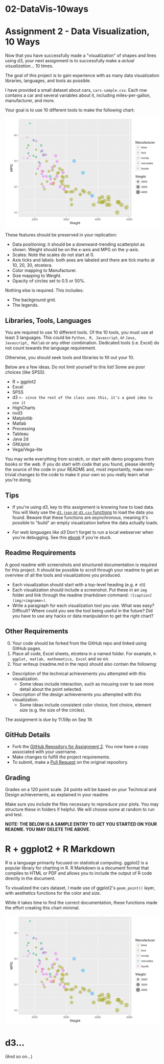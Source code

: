 # 02-DataVis-10ways

Assignment 2 - Data Visualization, 10 Ways  
===

Now that you have successfully made a "visualization" of shapes and lines using d3, your next assignment is to successfully make a *actual visualization*... 10 times. 

The goal of this project is to gain experience with as many data visualization libraries, languages, and tools as possible.

I have provided a small dataset about cars, `cars-sample.csv`.
Each row contains a car and several variables about it, including miles-per-gallon, manufacturer, and more.

Your goal is to use 10 different tools to make the following chart:

![ggplot2](img/ggplot2.png)

These features should be preserved in your replication:

- Data positioning: it should be a downward-trending scatterplot as shown.  Weight should be on the x-axis and MPG on the y-axis.
- Scales: Note the scales do not start at 0.
- Axis ticks and labels: both axes are labeled and there are tick marks at 10, 20, 30, etcetera.
- Color mapping to Manufacturer.
- Size mapping to Weight.
- Opacity of circles set to 0.5 or 50%.

Nothing else is required. This includes:

- The background grid.
- The legends.

Libraries, Tools, Languages
---

You are required to use 10 different tools.
Of the 10 tools, you must use at least 3 languages.
This could be `Python, R, Javascript`, or `Java, Javascript, Matlab` or any other combination.
Dedicated tools (i.e. Excel) do not count towards the language requirement.

Otherwise, you should seek tools and libraries to fill out your 10.

Below are a few ideas. Do not limit yourself to this list!
Some are poor choices (like SPSS).

- R + ggplot2
- Excel
- SPSS
- d3 `<- since the rest of the class uses this, it's a good idea to use it`
- HighCharts
- nvd3
- Matplotlib
- Matlab
- Processing
- Tableau
- Java 2d
- GNUplot
- Vega/Vega-lite

You may write everything from scratch, or start with demo programs from books or the web. 
If you do start with code that you found, please identify the source of the code in your README and, most importantly, make non-trivial changes to the code to make it your own so you really learn what you're doing. 

Tips
---

- If you're using d3, key to this assignment is knowing how to load data.
You will likely use the [`d3.json` or `d3.csv` functions](https://github.com/mbostock/d3/wiki/Requests) to load the data you found.
Beware that these functions are *asynchronous*, meaning it's possible to "build" an empty visualization before the data actually loads.

- *For web languages like d3* Don't forget to run a local webserver when you're debugging.
See this [ebook](http://chimera.labs.oreilly.com/books/1230000000345/ch04.html#_setting_up_a_web_server) if you're stuck.


Readme Requirements
---

A good readme with screenshots and structured documentation is required for this project. 
It should be possible to scroll through your readme to get an overview of all the tools and visualizations you produced.

- Each visualization should start with a top-level heading (e.g. `# d3`)
- Each visualization should include a screenshot. Put these in an `img` folder and link through the readme (markdown command: `![caption](img/<imgname>)`.
- Write a paragraph for each visualization tool you use. What was easy? Difficult? Where could you see the tool being useful in the future? Did you have to use any hacks or data manipulation to get the right chart?

Other Requirements
---

0. Your code should be forked from the GitHub repo and linked using GitHub pages.
1. Place all code, Excel sheets, etcetera in a named folder. For example, `R-ggplot, matlab, mathematica, Excel` and so on.
2. Your writeup (readme.md in the repo) should also contain the following:

- Description of the technical achievements you attempted with this visualization.
  - Some ideas include interaction, such as mousing over to see more detail about the point selected.
- Description of the design achievements you attempted with this visualization.
  - Some ideas include consistent color choice, font choice, element size (e.g. the size of the circles).

The assignment is due by 11:59p on Sep 19.

GitHub Details
---

- Fork the [GitHub Repository for Assignment 2](http://github.com/cs573-16f/02-DataVis-10ways). You now have a copy associated with your username.
- Make changes to fulfill the project requirements. 
- To submit, make a [Pull Request](https://help.github.com/articles/using-pull-requests/) on the original repository.

Grading
---

Grades on a 120 point scale. 
24 points will be based on your Technical and Design achievements, as explained in your readme. 

Make sure you include the files necessary to reproduce your plots.
You may structure these in folders if helpful.
We will choose some at random to run and test.

**NOTE: THE BELOW IS A SAMPLE ENTRY TO GET YOU STARTED ON YOUR README. YOU MAY DELETE THE ABOVE.**

# R + ggplot2 + R Markdown

R is a language primarily focused on statistical computing.
ggplot2 is a popular library for charting in R.
R Markdown is a document format that compiles to HTML or PDF and allows you to include the output of R code directly in the document.

To visualized the cars dataset, I made use of ggplot2's `geom_point()` layer, with aesthetics functions for the color and size.

While it takes time to find the correct documentation, these functions made the effort creating this chart minimal.

![ggplot2](img/ggplot2.png)

# d3...

(And so on...)
